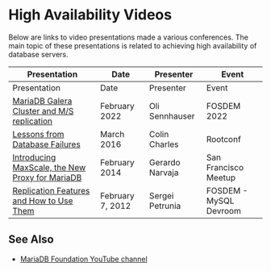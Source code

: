 
# High Availability Videos

Below are links to video presentations made a various conferences. The main topic of these presentations is related to achieving high availability of database servers.



| Presentation | Date | Presenter | Event |
| --- | --- | --- | --- |
| Presentation | Date | Presenter | Event |
| [MariaDB Galera Cluster and M/S replication](https://www.youtube.com/watch?v=Nd0nvltLPdQ) | February 2022 | Oli Sennhauser | FOSDEM 2022 |
| [Lessons from Database Failures](https://www.youtube.com/watch?v=5FU8wQet2sY) | March 2016 | Colin Charles | Rootconf |
| [Introducing MaxScale, the New Proxy for MariaDB](https://www.youtube.com/watch?v=gaA79VEIlHw) | February 2014 | Gerardo Narvaja | San Francisco Meetup |
| [Replication Features and How to Use Them](https://s.petrunia.net/files/fosdem2012-replication-features-of-2011.pdf) | February 7, 2012 | Sergei Petrunia | FOSDEM - MySQL Devroom |



## See Also


* [MariaDB Foundation YouTube channel](https://www.youtube.com/c/MariaDBFoundation)

